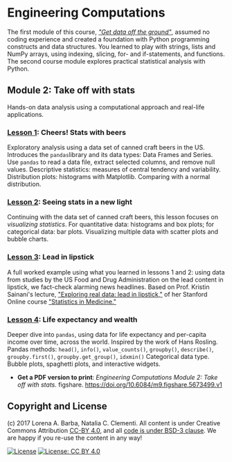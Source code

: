 # Engineering Computations

The first module of this course, [_"Get data off the ground"_](https://github.com/engineersCode/EngComp/tree/master/modules/1_offtheground),
assumed no coding experience and created a foundation with Python programming constructs and data structures.
You learned to play with strings, lists and NumPy arrays, using indexing, slicing, for- and if-statements, and functions.
The second course module explores practical statistical analysis with Python.

## Module 2: Take off with stats

Hands-on data analysis using a computational approach and real-life applications.

### [Lesson 1](http://go.gwu.edu/engcomp2lesson1): Cheers! Stats with beers

Exploratory analysis using a data set of canned craft beers in the US. Introduces the `pandas`library and its data types: Data Frames and Series. Use `pandas` to read a data file, extract selected columns, and remove null values. Descriptive statistics: measures of central tendency and variability. Distribution plots: histograms with Matplotlib. Comparing with a normal distribution.

### [Lesson 2](http://go.gwu.edu/engcomp2lesson2): Seeing stats in a new light

Continuing with the data set of canned craft beers, this lesson focuses on _visualizing statistics_. For quantitative data: histograms and box plots; for categorical data: bar plots. Visualizing multiple data with scatter plots and bubble charts.

### [Lesson 3](http://go.gwu.edu/engcomp2lesson3): Lead in lipstick

A full worked example using what you learned in lessons 1 and 2: using data from studies by the US Food and Drug Administration on the lead content in lipstick, we fact-check alarming news headlines. Based on Prof. Kristin Sainani's lecture, ["Exploring real data: lead in lipstick,"](https://youtu.be/nlKIT-_b2jU) of her Stanford Online course ["Statistics in Medicine."](https://lagunita.stanford.edu/courses/Medicine/MedStats-SP/SelfPaced/about)

### [Lesson 4](http://go.gwu.edu/engcomp2lesson4): Life expectancy and wealth

Deeper dive into `pandas`, using data for life expectancy and per-capita income over time, across the world. Inspired by the work of Hans Rosling.
Pandas methods: `head()`, `info()`, `value_counts()`, `groupby()`, `describe()`, `groupby.first()`, `groupby.get_group()`, `idxmin()`
Categorical data type.
Bubble plots, spaghetti plots, and interactive widgets.

* **Get a PDF version to print**: _Engineering Computations Module 2: Take off with stats._ figshare. https://doi.org/10.6084/m9.figshare.5673499.v1

## Copyright and License

(c) 2017 Lorena A. Barba, Natalia C. Clementi. All content is under Creative Commons Attribution [CC-BY 4.0](https://creativecommons.org/licenses/by/4.0/legalcode.txt), and all [code is under BSD-3 clause](https://github.com/engineersCode/EngComp/blob/master/LICENSE). We are happy if you re-use the content in any way!

[![License](https://img.shields.io/badge/License-BSD%203--Clause-blue.svg)](https://opensource.org/licenses/BSD-3-Clause) [![License: CC BY 4.0](https://img.shields.io/badge/License-CC%20BY%204.0-lightgrey.svg)](https://creativecommons.org/licenses/by/4.0/)
